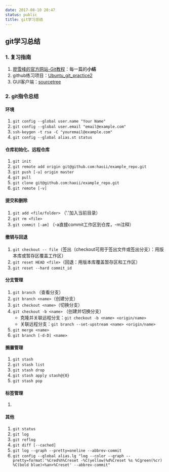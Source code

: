 ```yaml
---
date: 2017-08-10 20:47
status: public
title: git学习总结
---
```


## git学习总结

### 1. 复习指南
1. [廖雪峰的官方网站-Git教程](https://www.liaoxuefeng.com/wiki/0013739516305929606dd18361248578c67b8067c8c017b000)：每一篇的**小结**
2. github练习项目：[Ubuntu_git_practice2](https://github.com/haoii/Ubuntu_git_practice2) 
3. GUI客户端：[sourcetree](https://support.atlassian.com/sourcetree/)

### 2. git指令总结
#### 环境
1. `git config --global user.name "Your Name"`
1. `git config --global user.email "email@example.com"`
1. `ssh-keygen -t rsa -C "youremail@example.com"`
1. `git config --global alias.st status`

#### 仓库初始化、远程仓库
1. `git init`
2. `git remote add origin git@github.com:haoii/example_repo.git`
3. `git push [-u] origin master`
4. `git pull`
5. `git clone git@github.com:haoii/example_repo.git` 
6. `git remote [-v]`

#### 提交和删除
1. `git add <file/folder>` （'.'加入当前目录）
2. `git rm <file>`
3. `git commit [-am]` （-a直接commit工作区到仓库，-m注释）

#### 撤销与回退
1. `git checkout -- file`（签出（checkout可用于签出文件或签出分支）：用版本库或暂存区覆盖工作区）
2. `git reset HEAD <file>`（回退：用版本库覆盖暂存区和工作区）
3. `git reset --hard commit_id`

#### 分支管理
1. `git branch` （查看分支）
2. `git branch <name>`（创建分支）
3. `git checkout <name>`（切换分支）
4. `git checkout -b <name>` （创建并切换分支）
    - 克隆并关联远程分支：`git checkout -b <name> <origin/name>`
    - 关联远程分支：`git branch --set-upstream <name> <origin/name>`
5. `git merge <name>`
6. `git branch [-d-D] <name>`

#### 搁置管理
1. `git stash`
2. `git stash list`
3. `git stash drop`
4. `git stash apply stash@{0}`
5. `git stash pop`

#### 标签管理
1. 

#### 其他
1. `git status`
2. `git log`
3. `git reflog`
4. `git diff [--cached]`
5. `git log --graph --pretty=oneline --abbrev-commit`
6. `git config --global alias.lg "log --color --graph --pretty=format:'%Cred%h%Creset -%C(yellow)%d%Creset %s %Cgreen(%cr) %C(bold blue)<%an>%Creset' --abbrev-commit"`